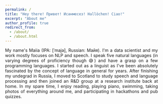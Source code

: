 ```yaml
---
permalink: /
title: "Hey there! Привет! Исәнмесез! Hallöchen! Ciao!"
excerpt: "About me"
author_profile: true
redirect_from:
  - /about/
  - /about.html
---
```


<div style="text-align: justify;">My name's Maiia (IPA: [ˈmajə], Russian: Майя). I'm a data scientist and my work mostly focuses on NLP and speech. I speak five natural languages (in varying degrees of proficiency though 😅) and have a grasp on a few programming languages. I started out as a linguist as I've been absolutely fascinated by the concept of language in general for years. After finishing my undegrad in Russia, I moved to Scotland to study speech and language processing and then joined an R&D group at a research institute back at home. In my spare time, I enjoy reading, playing piano, swimming, taking photos of everything around me, and participating in hackathons and pub quizzes.</div>
